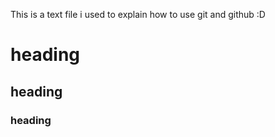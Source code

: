 This is a text file i used to explain how to use git and github :D

# heading 
## heading
### heading 

